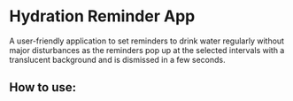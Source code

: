 # Hydration Reminder App

A user-friendly application to set reminders to drink water regularly without major disturbances as the reminders pop up at the selected intervals with a translucent background and is dismissed in a few seconds.

## How to use:
